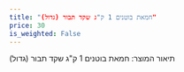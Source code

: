 ```yaml
---
title: "חמאת בוטנים 1 ק"ג שקד תבור (גדול)"
price: 30
is_weighted: False
---
```


תיאור המוצר: חמאת בוטנים 1 ק"ג שקד תבור (גדול)
